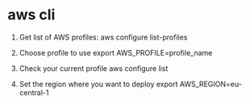 # aws cli
1. Get list of AWS profiles:
aws configure list-profiles

2. Choose profile to use
export AWS_PROFILE=profile_name

3. Check your current profile
aws configure list

4. Set the region where you want to deploy
export AWS_REGION=eu-central-1

